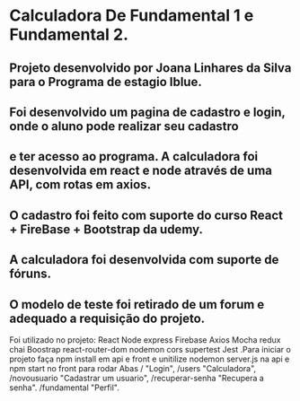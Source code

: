 # Calculadora De Fundamental 1 e Fundamental 2.

## Projeto desenvolvido por Joana Linhares da Silva para o Programa de estagio Iblue.
## Foi desenvolvido um pagina de cadastro e login, onde o aluno pode realizar seu cadastro 
## e ter acesso ao programa. A calculadora foi desenvolvida em react e node através de uma API, com rotas em axios.
## O cadastro foi feito com suporte do curso React + FireBase + Bootstrap da udemy.
## A calculadora foi desenvolvida com suporte de fóruns. 
## O modelo de teste foi retirado de um forum  e adequado a requisição do projeto. 

Foi utilizado no projeto:
React
Node express
Firebase
Axios 
Mocha
redux
chai
Boostrap
react-router-dom
nodemon
cors 
supertest
Jest
.Para iniciar o projeto faça npm install em api e front e unitilize nodemon server.js na api e npm start no front para rodar
Abas / "Login", /users "Calculadora", /novousuario "Cadastrar um usuario", /recuperar-senha "Recupera a senha". /fundamental "Perfil".
